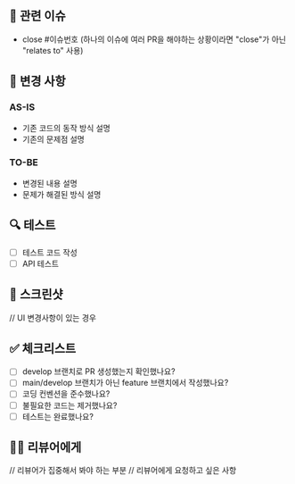 ## 📌 관련 이슈
- close #이슈번호 (하나의 이슈에 여러 PR을 해야하는 상황이라면 "close"가 아닌 "relates to" 사용)

## 📝 변경 사항
### AS-IS
- 기존 코드의 동작 방식 설명
- 기존의 문제점 설명

### TO-BE
- 변경된 내용 설명
- 문제가 해결된 방식 설명

## 🔍 테스트
- [ ] 테스트 코드 작성
- [ ] API 테스트

## 📸 스크린샷
// UI 변경사항이 있는 경우

## ✅ 체크리스트
- [ ] develop 브랜치로 PR 생성했는지 확인했나요?
- [ ] main/develop 브랜치가 아닌 feature 브랜치에서 작성했나요?
- [ ] 코딩 컨벤션을 준수했나요?
- [ ] 불필요한 코드는 제거했나요?
- [ ] 테스트는 완료했나요?

## 🙋‍♂️ 리뷰어에게
// 리뷰어가 집중해서 봐야 하는 부분
// 리뷰어에게 요청하고 싶은 사항

